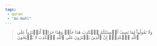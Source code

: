 ```yaml
---
tags: 
 - quran 
 - "An-Nahl"
---
```


> وَلَا تَقُولُواْ لِمَا تَصِفُ أَلۡسِنَتُكُمُ ٱلۡكَذِبَ هَٰذَا حَلَٰلٞ وَهَٰذَا حَرَامٞ لِّتَفۡتَرُواْ عَلَى ٱللَّهِ ٱلۡكَذِبَۚ إِنَّ ٱلَّذِينَ يَفۡتَرُونَ عَلَى ٱللَّهِ ٱلۡكَذِبَ لَا يُفۡلِحُونَ
